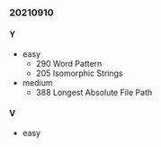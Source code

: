 ### 20210910

#### Y
- easy
  - 290 Word Pattern
  - 205 Isomorphic Strings
- medium
  - 388 Longest Absolute File Path

#### V
- easy
